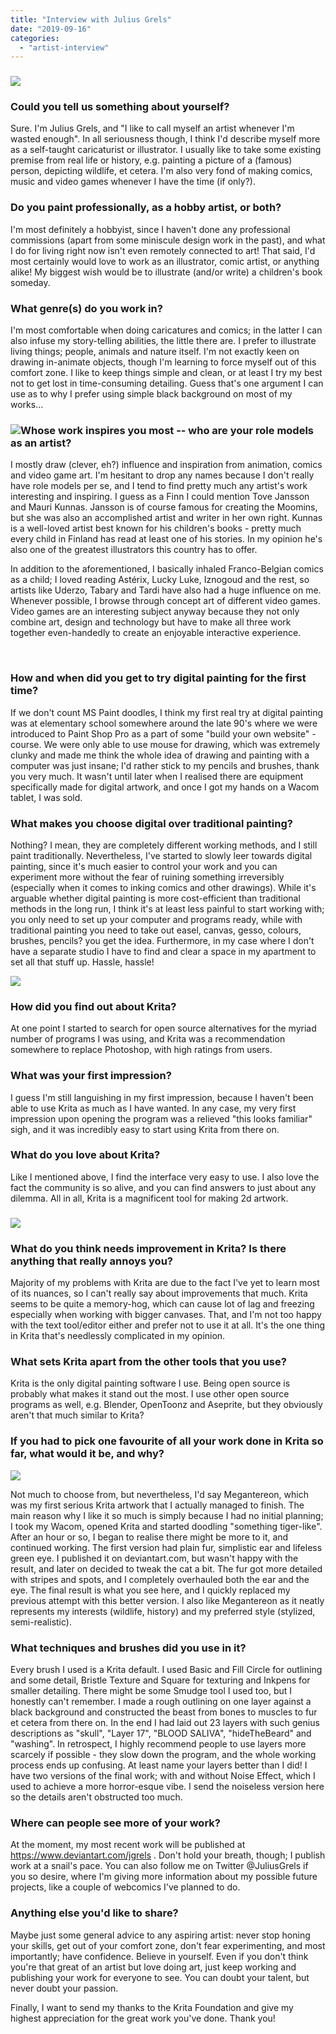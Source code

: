 ```yaml
---
title: "Interview with Julius Grels"
date: "2019-09-16"
categories: 
  - "artist-interview"
---
```


### ![](../images/ForbiddenFruit-800.jpg)

### Could you tell us something about yourself?

Sure. I'm Julius Grels, and "I like to call myself an artist whenever I'm wasted enough". In all seriousness though, I think I'd describe myself more as a self-taught caricaturist or illustrator. I usually like to take some existing premise from real life or history, e.g. painting a picture of a (famous) person, depicting wildlife, et cetera. I'm also very fond of making comics, music and video games whenever I have the time (if only?).

### Do you paint professionally, as a hobby artist, or both?

I'm most definitely a hobbyist, since I haven't done any professional commissions (apart from some miniscule design work in the past), and what I do for living right now isn't even remotely connected to art! That said, I'd most certainly would love to work as an illustrator, comic artist, or anything alike! My biggest wish would be to illustrate (and/or write) a children's book someday.

### What genre(s) do you work in?

I'm most comfortable when doing caricatures and comics; in the latter I can also infuse my story-telling abilities, the little there are. I prefer to illustrate living things; people, animals and nature itself. I'm not exactly keen on drawing in-animate objects, though I'm learning to force myself out of this comfort zone. I like to keep things simple and clean, or at least I try my best not to get lost in time-consuming detailing. Guess that's one argument I can use as to why I prefer using simple black background on most of my works...

### ![](../images/amadeus-800.jpg)Whose work inspires you most -- who are your role models as an artist?

I mostly draw (clever, eh?) influence and inspiration from animation, comics and video game art. I'm hesitant to drop any names because I don't really have role models per se, and I tend to find pretty much any artist's work interesting and inspiring. I guess as a Finn I could mention Tove Jansson and Mauri Kunnas. Jansson is of course famous for creating the Moomins, but she was also an accomplished artist and writer in her own right. Kunnas is a well-loved artist best known for his children's books - pretty much every child in Finland has read at least one of his stories. In my opinion he's also one of the greatest illustrators this country has to offer.

In addition to the aforementioned, I basically inhaled Franco-Belgian comics as a child; I loved reading Astérix, Lucky Luke, Iznogoud and the rest, so artists like Uderzo, Tabary and Tardi have also had a huge influence on me. Whenever possible, I browse through concept art of different video games. Video games are an interesting subject anyway because they not only combine art, design and technology but have to make all three work together even-handedly to create an enjoyable interactive experience.

 

### How and when did you get to try digital painting for the first time?

If we don't count MS Paint doodles, I think my first real try at digital painting was at elementary school somewhere around the late 90's where we were introduced to Paint Shop Pro as a part of some "build your own website" -course. We were only able to use mouse for drawing, which was extremely clunky and made me think the whole idea of drawing and painting with a computer was just insane; I'd rather stick to my pencils and brushes, thank you very much. It wasn't until later when I realised there are equipment specifically made for digital artwork, and once I got my hands on a Wacom tablet, I was sold.

### What makes you choose digital over traditional painting?

Nothing? I mean, they are completely different working methods, and I still paint traditionally. Nevertheless, I've started to slowly leer towards digital painting, since it's much easier to control your work and you can experiment more without the fear of ruining something irreversibly (especially when it comes to inking comics and other drawings). While it's arguable whether digital painting is more cost-efficient than traditional methods in the long run, I think it's at least less painful to start working with; you only need to set up your computer and programs ready, while with traditional painting you need to take out easel, canvas, gesso, colours, brushes, pencils? you get the idea. Furthermore, in my case where I don't have a separate studio I have to find and clear a space in my apartment to set all that stuff up. Hassle, hassle!

![](../images/buccaneer-800.jpg)

### How did you find out about Krita?

At one point I started to search for open source alternatives for the myriad number of programs I was using, and Krita was a recommendation somewhere to replace Photoshop, with high ratings from users.

### What was your first impression?

I guess I'm still languishing in my first impression, because I haven't been able to use Krita as much as I have wanted. In any case, my very first impression upon opening the program was a relieved "this looks familiar" sigh, and it was incredibly easy to start using Krita from there on.

### What do you love about Krita?

Like I mentioned above, I find the interface very easy to use. I also love the fact the community is so alive, and you can find answers to just about any dilemma. All in all, Krita is a magnificent tool for making 2d artwork.

### ![](../images/BLF_Jotunn-800.jpg)

### What do you think needs improvement in Krita? Is there anything that really annoys you?

Majority of my problems with Krita are due to the fact I've yet to learn most of its nuances, so I can't really say about improvements that much. Krita seems to be quite a memory-hog, which can cause lot of lag and freezing especially when working with bigger canvases. That, and I'm not too happy with the text tool/editor either and prefer not to use it at all. It's the one thing in Krita that's needlessly complicated in my opinion.

### What sets Krita apart from the other tools that you use?

Krita is the only digital painting software I use. Being open source is probably what makes it stand out the most. I use other open source programs as well, e.g. Blender, OpenToonz and Aseprite, but they obviously aren't that much similar to Krita?

### If you had to pick one favourite of all your work done in Krita so far, what would it be, and why?

![](../images/megantereon-800.jpg)

Not much to choose from, but nevertheless, I'd say Megantereon, which was my first serious Krita artwork that I actually managed to finish. The main reason why I like it so much is simply because I had no initial planning; I took my Wacom, opened Krita and started doodling "something tiger-like". After an hour or so, I began to realise there might be more to it, and continued working. The first version had plain fur, simplistic ear and lifeless green eye. I published it on deviantart.com, but wasn't happy with the result, and later on decided to tweak the cat a bit. The fur got more detailed with stripes and spots, and I completely overhauled both the ear and the eye. The final result is what you see here, and I quickly replaced my previous attempt with this better version. I also like Megantereon as it neatly represents my interests (wildlife, history) and my preferred style (stylized, semi-realistic).

### What techniques and brushes did you use in it?

Every brush I used is a Krita default. I used Basic and Fill Circle for outlining and some detail, Bristle Texture and Square for texturing and Inkpens for smaller detailing. There might be some Smudge tool I used too, but I honestly can't remember. I made a rough outlining on one layer against a black background and constructed the beast from bones to muscles to fur et cetera from there on. In the end I had laid out 23 layers with such genius descriptions as "skull", "Layer 17", "BLOOD SALIVA", "hideTheBeard" and "washing". In retrospect, I highly recommend people to use layers more scarcely if possible - they slow down the program, and the whole working process ends up confusing. At least name your layers better than I did! I have two versions of the final work; with and without Noise Effect, which I used to achieve a more horror-esque vibe. I send the noiseless version here so the details aren't obstructed too much.

### Where can people see more of your work?

At the moment, my most recent work will be published at https://www.deviantart.com/jgrels . Don't hold your breath, though; I publish work at a snail's pace. You can also follow me on Twitter @JuliusGrels if you so desire, where I'm giving more information about my possible future projects, like a couple of webcomics I've planned to do.

### Anything else you'd like to share?

Maybe just some general advice to any aspiring artist: never stop honing your skills, get out of your comfort zone, don't fear experimenting, and most importantly; have confidence. Believe in yourself. Even if you don't think you're that great of an artist but love doing art, just keep working and publishing your work for everyone to see. You can doubt your talent, but never doubt your passion.

Finally, I want to send my thanks to the Krita Foundation and give my highest appreciation for the great work you've done. Thank you!
